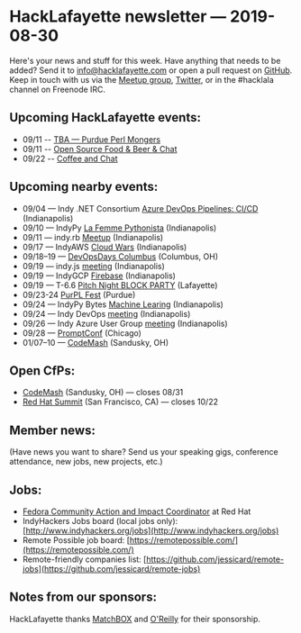 # HackLafayette newsletter — 2019-08-30

Here's your news and stuff for this week. Have anything that needs to be added? Send it to info@hacklafayette.com or open a pull request on [GitHub](https://github.com/hacklafayette/newsletter). Keep in touch with us via the [Meetup group](https://www.meetup.com/hacklafayette/), [Twitter](https://twitter.com/hacklafayette), or in the #hacklala channel on Freenode IRC.

## Upcoming HackLafayette events:
* 09/11 -- [TBA — Purdue Perl Mongers](https://www.meetup.com/hacklafayette/events/vkwlfpyzmbpb/) 
* 09/11 -- [Open Source Food & Beer & Chat](https://www.meetup.com/hacklafayette/events/rzscgqyzmbpb/) 
* 09/22 -- [Coffee and Chat](https://www.meetup.com/hacklafayette/events/bmghxqyzmbdc/) 

## Upcoming nearby events:
* 09/04 — Indy .NET Consortium [Azure DevOps Pipelines: CI/CD](https://www.meetup.com/Indy-NET-Consortium/events/259189480/) (Indianapolis)
* 09/10 — IndyPy [La Femme Pythonista](https://www.meetup.com/indypy/events/bxqbmqyzmbnb/) (Indianapolis)
* 09/11 — indy.rb [Meetup](https://www.meetup.com/indyrb/events/cfszxyzmbpb/) (Indianapolis)
* 09/17 — IndyAWS [Cloud Wars](https://www.meetup.com/IndyAWS/events/dqzpsqyzmbwb/) (Indianapolis)
* 09/18–19 — [DevOpsDays Columbus](https://www.devopsdays.org/events/2019-columbus) (Columbus, OH)
* 09/19 — indy.js [meeting](https://www.meetup.com/indyjs/events/nsfrgryzmbxb/) (Indianapolis)
* 09/19 — IndyGCP [Firebase](https://www.meetup.com/IndyGCP/events/263020037/) (Indianapolis)
* 09/19 — T-6.6 [Pitch Night BLOCK PARTY](https://www.meetup.com/tminus/events/257719810/) (Lafayette)
* 09/23-24 [PurPL Fest](https://purpl.cs.purdue.edu/kickoff.html) (Purdue)
* 09/24 — IndyPy Bytes [Machine Learing](https://www.meetup.com/indypy/events/lbdfpqyzmbgc/) (Indianapolis)
* 09/24 — Indy DevOps [meeting](https://www.meetup.com/IndyDevOps/events/gmmtgryzmbgc/) (Indianapolis)
* 09/26 — Indy Azure User Group [meeting](https://www.meetup.com/Indy-Azure-User-Group/events/xkhznpyzmbjc/) (Indianapolis)
* 09/28 — [PromptConf](https://promptconf.com/) (Chicago)
* 01/07–10 — [CodeMash](https://www.codemash.org/) (Sandusky, OH)

## Open CfPs:
* [CodeMash](https://www.codemash.org/call-speakers/) (Sandusky, OH) — closes 08/31
* [Red Hat Summit](https://www.redhat.com/en/summit/speakers/submit-a-session) (San Francisco, CA) — closes 10/22

## Member news:

(Have news you want to share? Send us your speaking gigs, conference attendance, new jobs, new projects, etc.)

## Jobs:

- [Fedora Community Action and Impact Coordinator](https://global-redhat.icims.com/jobs/70362/open-source-community-manager/job?hub=7&mobile=false&width=1193&height=500&bga=true&needsRedirect=false&jan1offset=-420&jun1offset=-360) at Red Hat
- IndyHackers Jobs board (local jobs only): [http://www.indyhackers.org/jobs](http://www.indyhackers.org/jobs)
- Remote Possible job board: [https://remotepossible.com/](https://remotepossible.com/)
- Remote-friendly companies list: [https://github.com/jessicard/remote-jobs](https://github.com/jessicard/remote-jobs)

## Notes from our sponsors:

HackLafayette thanks [MatchBOX](http://matchboxstudio.org/) and [O'Reilly](http://www.oreilly.com/) for their sponsorship.

